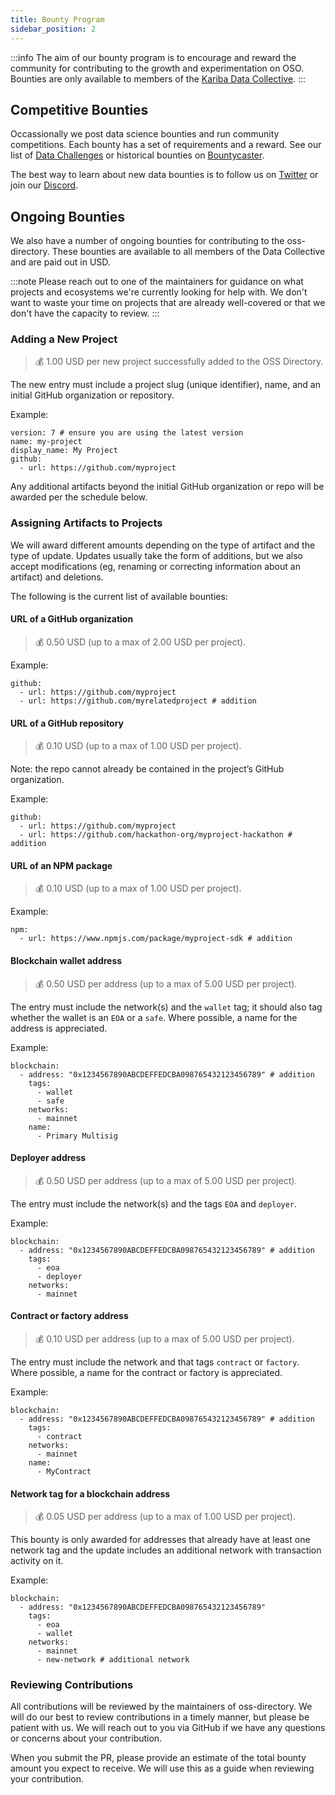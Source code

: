 ```yaml
---
title: Bounty Program
sidebar_position: 2
---
```


:::info
The aim of our bounty program is to encourage and reward the community for contributing to the growth and experimentation on OSO. Bounties are only available to members of the [Kariba Data Collective](https://www.kariba.network).
:::

## Competitive Bounties

Occassionally we post data science bounties and run community competitions. Each bounty has a set of requirements and a reward.
See our list of [Data Challenges](./) or historical bounties on
[Bountycaster](https://www.bountycaster.xyz/fid/19412).

The best way to learn about new data bounties is to follow us on [Twitter](https://twitter.com/OSObserver) or join our [Discord](https://www.opensource.observer/discord).

## Ongoing Bounties

We also have a number of ongoing bounties for contributing to the oss-directory. These bounties are available to all members of the Data Collective and are paid out in USD.

:::note
Please reach out to one of the maintainers for guidance on what projects and ecosystems we're currently looking for help with. We don't want to waste your time on projects that are already well-covered or that we don't have the capacity to review.
:::

### Adding a New Project

> 💰 1.00 USD per new project successfully added to the OSS Directory.

The new entry must include a project slug (unique identifier), name, and an initial GitHub organization or repository.

Example:

```
version: 7 # ensure you are using the latest version
name: my-project
display_name: My Project
github:
  - url: https://github.com/myproject
```

Any additional artifacts beyond the initial GitHub organization or repo will be awarded per the schedule below.

### Assigning Artifacts to Projects

We will award different amounts depending on the type of artifact and the type of update. Updates usually take the form of additions, but we also accept modifications (eg, renaming or correcting information about an artifact) and deletions.

The following is the current list of available bounties:

#### URL of a GitHub organization

> 💰 0.50 USD (up to a max of 2.00 USD per project).

Example:

```
github:
  - url: https://github.com/myproject
  - url: https://github.com/myrelatedproject # addition
```

#### URL of a GitHub repository

> 💰 0.10 USD (up to a max of 1.00 USD per project).

Note: the repo cannot already be contained in the project’s GitHub organization.

Example:

```
github:
  - url: https://github.com/myproject
  - url: https://github.com/hackathon-org/myproject-hackathon # addition
```

#### URL of an NPM package

> 💰 0.10 USD (up to a max of 1.00 USD per project).

Example:

```
npm:
  - url: https://www.npmjs.com/package/myproject-sdk # addition
```

#### Blockchain wallet address

> 💰 0.50 USD per address (up to a max of 5.00 USD per project).

The entry must include the network(s) and the `wallet` tag; it should also tag whether the wallet is an `EOA` or a `safe`. Where possible, a name for the address is appreciated.

Example:

```
blockchain:
  - address: "0x1234567890ABCDEFFEDCBA098765432123456789" # addition
    tags:
      - wallet
      - safe
    networks:
      - mainnet
    name:
      - Primary Multisig
```

#### Deployer address

> 💰 0.50 USD per address (up to a max of 5.00 USD per project).

The entry must include the network(s) and the tags `EOA` and `deployer`.

Example:

```
blockchain:
  - address: "0x1234567890ABCDEFFEDCBA098765432123456789" # addition
    tags:
      - eoa
      - deployer
    networks:
      - mainnet
```

#### Contract or factory address

> 💰 0.10 USD per address (up to a max of 5.00 USD per project).

The entry must include the network and that tags `contract` or `factory`. Where possible, a name for the contract or factory is appreciated.

Example:

```
blockchain:
  - address: "0x1234567890ABCDEFFEDCBA098765432123456789" # addition
    tags:
      - contract
    networks:
      - mainnet
    name:
      - MyContract
```

#### Network tag for a blockchain address

> 💰 0.05 USD per address (up to a max of 1.00 USD per project).

This bounty is only awarded for addresses that already have at least one network tag and the update includes an additional network with transaction activity on it.

Example:

```
blockchain:
  - address: "0x1234567890ABCDEFFEDCBA098765432123456789"
    tags:
      - eoa
      - wallet
    networks:
      - mainnet
      - new-network # additional network
```

### Reviewing Contributions

All contributions will be reviewed by the maintainers of oss-directory. We will do our best to review contributions in a timely manner, but please be patient with us. We will reach out to you via GitHub if we have any questions or concerns about your contribution.

When you submit the PR, please provide an estimate of the total bounty amount you expect to receive. We will use this as a guide when reviewing your contribution.

